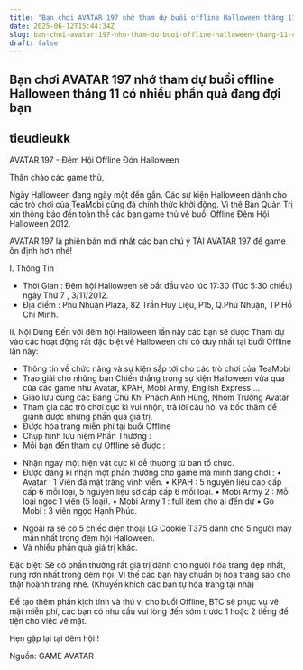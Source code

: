 ```yaml
---
title: "Bạn chơi AVATAR 197 nhớ tham dự buổi offline Halloween tháng 11 có nhiều phần quà đang đợi bạn"
date: 2025-06-12T15:44:34Z
slug: ban-choi-avatar-197-nho-tham-du-buoi-offline-halloween-thang-11-co-nhieu-phan-qua-dang-doi-ban
draft: false
---
```


## Bạn chơi AVATAR 197 nhớ tham dự buổi offline Halloween tháng 11 có nhiều phần quà đang đợi bạn

## tieudieukk

AVATAR 197 - Đêm Hội Offline Đón Halloween

Thân chào các game thủ,

Ngày Halloween đang ngày một đến gần. Các sự kiện Halloween dành cho các trò chơi của TeaMobi cũng đã chính thức khởi động. Vì thế Ban Quản Trị xin thông báo đến toàn thể các bạn game thủ về buổi Offline Đêm Hội Halloween 2012.



AVATAR 197  là phiên bản mới nhất các bạn chú ý TẢI AVATAR 197 để game ổn định hơn nhé!

I. Thông Tin
- Thời Gian : Đêm hội Halloween sẽ bắt đầu vào lúc 17:30 (Tức 5:30 chiều) ngày Thứ 7 , 3/11/2012.
- Địa điểm : Phú Nhuận Plaza, 82 Trần Huy Liệu, P15, Q.Phú Nhuận, TP Hồ Chí Minh.

II. Nội Dung
Đến với đêm hội Halloween lần này các bạn sẽ được Tham dự vào các hoạt động rất đặc biệt về Halloween chỉ có duy nhất tại buổi Offline lần này:
- Thông tin về chức năng và sự kiện sắp tới cho các trò chơi của TeaMobi
- Trao giải cho những bạn Chiến thắng trong sự kiện Halloween vừa qua của các game như Avatar, KPAH, Mobi Army, English Express …
- Giao lưu cùng các Bang Chủ Khí Phách Anh Hùng, Nhóm Trưởng Avatar
- Tham gia các trò chơi cực kì vui nhộn, trả lời câu hỏi và bốc thăm để giành được những phần quà giá trị.
- Được hóa trang miễn phí tại buổi Offline
- Chụp hình lưu niệm
Phần Thưởng :
- Mỗi bạn đến tham dự Offline sẽ được :
+ Nhận ngay một hiện vật cực kì dễ thương từ ban tổ chức.
+ Được đăng kí nhận một phần thưởng cho game mà mình đang chơi :
• Avatar : 1 Viên đá mặt trăng vĩnh viễn.
• KPAH : 5 nguyên liệu cao cấp cấp 6 mỗi loại, 5 nguyên liệu sơ cấp cấp 6 mỗi loại.
• Mobi Army 2 : Mỗi loại ngọc 1 viên (5 loại).
• Mobi Army 1 : full item cho ai đến dự
• Go Mobi : 3 viên ngọc Hạnh Phúc.

- Ngoài ra sẽ có 5 chiếc điện thoại LG Cookie T375 dành cho 5 người may mắn nhất trong đêm hội Halloween.
- Và nhiều phần quà giá trị khác.

Đặc biệt: Sẽ có phần thưởng rất giá trị dành cho người hóa trang đẹp nhất, rùng rơn nhất trong đêm hội. Vì thế các bạn hãy chuẩn bị hóa trang sao cho thật hoành tráng nhé. (Khuyến khích các bạn tự hóa trang tại nhà)

Để tạo thêm phần kịch tính và thú vị cho buổi Offline, BTC sẽ phục vụ vẽ mặt miễn phí, các bạn có nhu cầu vui lòng đến sớm trước 1 hoặc 2 tiếng để tiện cho việc vẽ mặt.

Hẹn gặp lại tại đêm hội !

Nguồn: GAME AVATAR